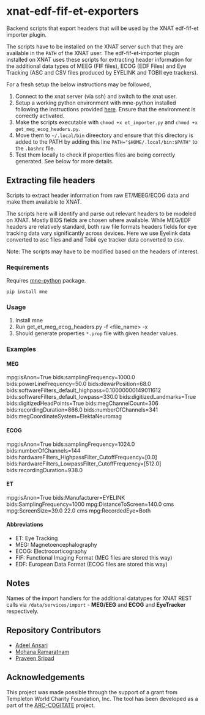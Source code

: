 # xnat-edf-fif-et-exporters
Backend scripts that export headers that will be used by the XNAT edf-fif-et importer plugin. 

The scripts have to be installed on the XNAT server such that they are available in the `PATH` of the XNAT user. The edf-fif-et-importer plugin installed on XNAT uses these scripts for extracting header information for the additional data types of MEEG (FIF files), ECOG (EDF Files) and Eye Tracking (ASC and CSV files produced by EYELINK and TOBII eye trackers).

For a fresh setup the below instructions may be followed,

1. Connect to the xnat server (via ssh) and switch to the xnat user.
2. Setup a working python environment with mne-python installed following the instructions provided [here](https://mne.tools/stable/install/manual_install.html). Ensure that the environment is correctly activated.
3. Make the scripts executable with `chmod +x et_importer.py` and `chmod +x get_meg_ecog_headers.py`.
4. Move them to `~/.local/bin` direectory and ensure that this directory is added to the PATH by adding this line `PATH="$HOME/.local/bin:$PATH"` to the `.bashrc` file.
5. Test them locally to check if properties files are being correctly generated. See below for more details.

## Extracting file headers
Scripts to extract header information from raw ET/MEEG/ECOG data and make them available to XNAT.

The scripts here will identify and parse out relevant headers to be modeled on XNAT. Mostly BIDS fields are chosen where available. While MEG/EDF headers are relatively standard, both raw file formats headers fields for eye tracking data vary significantly across devices. Here we use Eyelink data converted to asc files and and Tobii eye tracker data converted to csv.

Note: The scripts may have to be modified based on the headers of interest.

### Requirements
Requires [mne-python](https://mne.tools/stable/install/index.html) package.

`pip install mne`

### Usage

1. Install mne
2. Run get_et_meg_ecog_headers.py -f <file_name> -x
3. Should generate properties `*.prop` file with given header values.

### Examples

#### MEG

mpg:isAnon=True
bids:samplingFrequency=1000.0
bids:powerLineFrequency=50.0
bids:dewarPosition=68.0
bids:softwareFilters_default_highpass=0.10000000149011612
bids:softwareFilters_default_lowpass=330.0
bids:digitizedLandmarks=True
bids:digitizedHeadPoints=True
bids:megChannelCount=306
bids:recordingDuration=866.0
bids:numberOfChannels=341
bids:megCoordinateSystem=ElektaNeuromag

#### ECOG
mpg:isAnon=True
bids:samplingFrequency=1024.0
bids:numberOfChannels=144
bids:hardwareFilters_HighpassFilter_CutoffFrequency=[0.0]
bids:hardwareFilters_LowpassFilter_CutoffFrequency=[512.0]
bids:recordingDuration=938.0

#### ET

mpg:isAnon=True
bids:Manufacturer=EYELINK
bids:SamplingFrequency=1000
mpg:DistanceToScreen=140.0 cms
mpg:ScreenSize=39.0 22.0 cms
mpg:RecordedEye=Both

#### Abbreviations

- ET: Eye Tracking
- MEG: Magnetoencephalography
- ECOG: Electrocorticography
- FIF: Functional Imaging Format (MEG files are stored this way)
- EDF: European Data Format (ECOG files are stored this way)

## Notes
Names of the import handlers for the additional datatypes for XNAT REST calls via `/data/services/import` - **MEG/EEG** and **ECOG** and **EyeTracker** respectively.

## Repository Contributors
- [Adeel Ansari](https://github.com/adeel-ansari)
- [Mohana Ramaratnam](https://github.com/mohanakannan9)
- [Praveen Sripad](https://github.com/pravsripad)

## Acknowledgements
This project was made possible through the support of a grant from Templeton World Charity Foundation, Inc. The tool has been developed as a part of the [ARC-COGITATE](https://www.arc-cogitate.com/) project.
